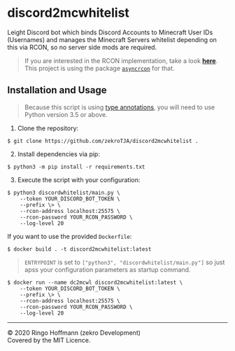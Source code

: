 # discord2mcwhitelist

Leight Discord bot which binds Discord Accounts to Minecraft User IDs (Usernames) and manages the Minecraft Servers whitelist depending on this via RCON, so no server side mods are required.

> If you are interested in the RCON implementation, take a look [**here**](https://github.com/zekroTJA/asyncrcon). This project is using the package [`asyncrcon`](https://pypi.org/project/asyncrcon) for that.
  
## Installation and Usage

> Because this script is using [type annotations](https://www.python.org/dev/peps/pep-0484), you will need to use Python version 3.5 or above.

1. Clone the repository:
```
$ git clone https://github.com/zekroTJA/discord2mcwhitelist .
```

2. Install dependencies via pip:
```
$ python3 -m pip install -r requirements.txt
```

3. Execute the script with your configuration:
```
$ python3 discordwhitelist/main.py \
    --token YOUR_DISCORD_BOT_TOKEN \
    --prefix \> \
    --rcon-address localhost:25575 \
    --rcon-password YOUR_RCON_PASSWORD \
    --log-level 20
```

If you want to use the provided `Dockerfile`:

```
$ docker build . -t discord2mcwhitelist:latest
```

> `ENTRYPOINT` is set to `["python3", "discordwhitelist/main.py"]` so just apss your configuration parameters as startup command.
```
$ docker run --name dc2mcwl discord2mcwhitelist:latest \
    --token YOUR_DISCORD_BOT_TOKEN \
    --prefix \> \
    --rcon-address localhost:25575 \
    --rcon-password YOUR_RCON_PASSWORD \
    --log-level 20
```

---

© 2020 Ringo Hoffmann (zekro Development)  
Covered by the MIT Licence.
